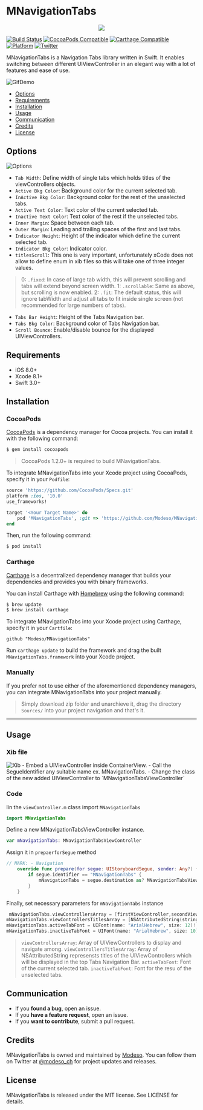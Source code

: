 # MNavigationTabs
<p align="center">
  <img src="https://media.licdn.com/mpr/mpr/shrink_200_200/AAEAAQAAAAAAAAZsAAAAJDM2NTU0MDA1LTA3YmEtNGUyMC05YmZjLTIxMDNlZWZlM2ZkMQ.png">
</p>

[![Build Status](https://img.shields.io/travis/rust-lang/rust.svg)](https://img.shields.io/travis/rust-lang/rust.svg)
[![CocoaPods Compatible](https://img.shields.io/badge/Pod-compatible-4BC51D.svg
)](https://cocoapods.org
)
[![Carthage Compatible](https://img.shields.io/badge/Carthage-compatible-4BC51D.svg?style=flat)](https://github.com/Carthage/Carthage)
[![Platform](https://img.shields.io/badge/Platform-iOS-d3d3d3.svg)]()
[![Twitter](https://img.shields.io/badge/twitter-@modeso_ch-0B0032.svg?style=flat)](http://twitter.com/AlamofireSF)

MNavigationTabs is a Navigation Tabs library written in Swift. It enables switching between different UIViewController in an elegant way with a lot of features and ease of use.

<img src="https://raw.githubusercontent.com/Modeso/MNavigationTabs/master/MNavigationTabsGif.gif?token=AASve6-SxJXgc73hDhBM6U7rkDxdw8Zdks5Y4lk5wA%3D%3D" alt="GifDemo">

- [Options](#options)
- [Requirements](#requirements)
- [Installation](#installation)
- [Usage](#usage)
- [Communication](#communication)
- [Credits](#credits)
- [License](#license)

## Options

<img src="https://github.com/Modeso/MNavigationTabs/blob/master/Options.png" alt="Options">

- `Tab Width`: Define width of single tabs which holds titles of the viewControllers objects.
- `Active Bkg Color`: Background color for the current selected tab.
- `InActive Bkg Color`: Background color for the rest of the unselected tabs.
- `Active Text Color`: Text color of the current selected tab.
- `Inactive Text Color`: Text color of the rest if the unselected tabs.
- `Inner Margin`: Space between each tab.
- `Outer Margin`: Leading and trailing spaces of the first and last tabs.
- `Indicator Height`: Height of the indicator which define the current selected tab.
- `Indicator Bkg Color`: Indicator color.
- `titlesScroll`: This one is very important, unfortunately xCode does not allow to define enum in xib files so this will take one of three integer values.
> 0: `.fixed`: In case of large tab width, this will prevent scrolling and tabs will extend beyond screen width.
> 1: `.scrollable`: Same as above, but scrolling is now enabled.
> 2: `.fit`: The default status, this will ignore tabWidth and adjust all tabs to fit inside single screen (not recommended for large numbers of tabs).
- `Tabs Bar Height`: Height of the Tabs Navigation bar.
- `Tabs Bkg Color`: Background color of Tabs Navigation bar.
- `Scroll Bounce`: Enable/disable bounce for the displayed UIViewControllers.


## Requirements

- iOS 8.0+
- Xcode 8.1+
- Swift 3.0+


## Installation

### CocoaPods

[CocoaPods](http://cocoapods.org) is a dependency manager for Cocoa projects. You can install it with the following command:

```bash
$ gem install cocoapods
```

> CocoaPods 1.2.0+ is required to build MNavigationTabs.

To integrate MNavigationTabs into your Xcode project using CocoaPods, specify it in your `Podfile`:

```ruby
source 'https://github.com/CocoaPods/Specs.git'
platform :ios, '10.0'
use_frameworks!

target '<Your Target Name>' do
    pod 'MNavigationTabs', :git => 'https://github.com/Modeso/MNavigationTabs.git'
end
```

Then, run the following command:

```bash
$ pod install
```

### Carthage

[Carthage](https://github.com/Carthage/Carthage) is a decentralized dependency manager that builds your dependencies and provides you with binary frameworks.

You can install Carthage with [Homebrew](http://brew.sh/) using the following command:

```bash
$ brew update
$ brew install carthage
```

To integrate MNavigationTabs into your Xcode project using Carthage, specify it in your `Cartfile`:

```ogdl
github "Modeso/MNavigationTabs"
```

Run `carthage update` to build the framework and drag the built `MNavigationTabs.framework` into your Xcode project.

### Manually

If you prefer not to use either of the aforementioned dependency managers, you can integrate MNavigationTabs into your project manually.
> Simply download zip folder and unarchieve it, drag the directory `Sources/` into your project navigation and that's it.
---

## Usage

### Xib file

<img src="https://github.com/Modeso/MNavigationTabs/blob/master/Xib.png" alt="Xib">
- Embed a UIViewController inside ContainerView.
- Call the SegueIdentifier any suitable name ex. MNavigationTabs.
- Change the class of the new added UIViewController to `MNavigationTabsViewController`

### Code

Iin the `viewController.m` class import `MNavigationTabs`
```swift
import MNavigationTabs
```
Define a new MNavigationTabsViewController instance.
```swift
var mNavigationTabs: MNavigationTabsViewController
```
Assign it in `prepaerforSegue` method
```swift
// MARK: - Navigation
    override func prepare(for segue: UIStoryboardSegue, sender: Any?) {
        if segue.identifier == "MNavigationTabs" {
            mNavigationTabs = segue.destination as? MNavigationTabsViewController
        }
    }
```
Finally, set necessary parameters for `mNavigationTabs` instance
```swift
 mNavigationTabs.viewControllersArray = [firstViewController,secondViewController,thirdViewController, forthViewController]
mNavigationTabs.viewControllersTitlesArray = [NSAttributedString(string: "First"),NSAttributedString(string: "Second"),NSAttributedString(string: "Third"),NSAttributedString(string: "Forth")]
mNavigationTabs.activeTabFont = UIFont(name: "ArialHebrew", size: 12)!
mNavigationTabs.inactiveTabFont = UIFont(name: "ArialHebrew", size: 10)!
```
> `viewControllersArray`: Array of UIViewControllers to display and navigate among.
> `viewControllersTitlesArray`: Array of NSAttributedString represensts titles of the UIViewControllers which will be displayed in the top Tabs Navigation Bar.
> `activeTabFont`: Font of the current selected tab.
> `inactiveTabFont`: Font for the resu of the unselected tabs.

## Communication

- If you **found a bug**, open an issue.
- If you **have a feature request**, open an issue.
- If you **want to contribute**, submit a pull request.

## Credits

MNavigationTabs is owned and maintained by [Modeso](http://modeso.ch). You can follow them on Twitter at [@modeso_ch](https://twitter.com/modeso_ch) for project updates and releases.

## License

MNavigationTabs is released under the MIT license. See LICENSE for details.
